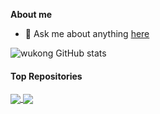 **About me**
- 💬 Ask me about anything [here](https://github.com/wukongdaily/wukongdaily/issues)

![wukong GitHub stats](https://github-readme-stats.vercel.app/api?username=wukongdaily&show_icons=true&theme=cobalt)
#### Top Repositories


<a href="https://github.com/wukongdaily/gl-inet-onescript">
  <img align="center" src="https://github-readme-stats.vercel.app/api/pin/?username=wukongdaily&repo=gl-inet-onescript&theme=buefy" />
</a>
<a href="https://github.com/wukongdaily/diy-nas-onescript">
  <img align="center" src="https://github-readme-stats.vercel.app/api/pin/?username=wukongdaily&repo=diy-nas-onescript&theme=buefy" />
</a>

<br />
<br />
